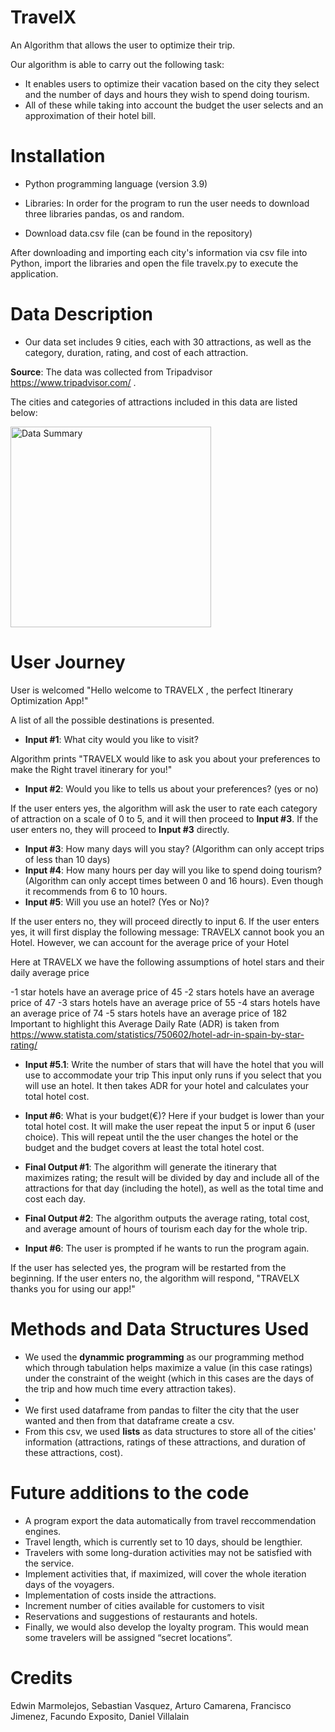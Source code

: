 # TravelX
An Algorithm that allows the user to optimize their trip.

Our algorithm is able to carry out the following task:
- It enables users to optimize their vacation based on the city they select and the number of days and hours they wish to spend doing tourism.
- All of these while taking into account the budget the user selects and an approximation of their hotel bill.

# Installation

- Python programming language (version 3.9)
- Libraries: In order for the program to run the user needs to download three libraries pandas, os and random.

- Download data.csv file (can be found in the repository)

After downloading and importing each city's information via csv file into Python, import the libraries and open the file travelx.py to execute the application.

# Data Description
- Our data set includes 9 cities, each with 30 attractions, as well as the category, duration, rating, and cost of each attraction.

**Source**: The data was collected from Tripadvisor https://www.tripadvisor.com/ .

The cities and categories of attractions included in this data are listed below:

<img width="321" alt="Data Summary" src="https://user-images.githubusercontent.com/94702966/144243252-2125e70e-3008-4620-bff8-9a8c7b1e1806.png">


# User Journey
User is welcomed "Hello welcome to TRAVELX , the perfect Itinerary Optimization App!"

A list of all the possible destinations is presented.

- **Input #1**: What city would you like to visit?

Algorithm prints "TRAVELX would like to ask you about your preferences to make the 
Right travel itinerary for you!" 

- **Input #2**: Would you like to tells us about your preferences? (yes or no)

If the user enters yes, the algorithm will ask the user to rate each category of attraction on a scale of 0 to 5, and it will then proceed to **Input #3**.
If the user enters no, they will proceed to **Input #3** directly.

- **Input #3**: How many days will you stay? (Algorithm can only accept trips of less than 10 days)
- **Input #4**: How many hours per day will you like to spend doing tourism? (Algorithm can only accept times between 0 and 16 hours). Even though it 
    recommends from 6 to 10 hours.
- **Input #5**: Will you use an hotel? (Yes or No)? 

If the user enters no, they will proceed directly to input 6.
If the user enters yes, it will first display the following message:
  TRAVELX cannot book you an Hotel. However, we can account for the average price of your Hotel
  
  Here at TRAVELX we have the following assumptions of hotel stars
  and their daily average price
  
  -1 star hotels have an average price of 45
  -2 stars hotels have an average price of 47
  -3 stars hotels have an average price of 55
  -4 stars hotels have an average price of 74
  -5 stars hotels have an average price of 182
  Important to highlight this Average Daily Rate (ADR) is taken from https://www.statista.com/statistics/750602/hotel-adr-in-spain-by-star-rating/
  
- **Input #5.1**: Write the number of stars that will have the hotel that you will use to accommodate your trip
This input only runs if you select that you will use an hotel. It then takes ADR for your hotel and calculates your total hotel cost.
- **Input #6**: What is your budget(€)?
Here if your budget is lower than your total hotel cost. It will make the user repeat the input 5 or input 6 (user choice). 
This will repeat until the the user changes the hotel or the budget and the budget covers at least the total hotel cost.

- **Final Output #1**: The algorithm will generate the itinerary that maximizes rating; the result will be divided by day and include all of the attractions for that day (including the hotel), as well as the total time and cost each day.
- **Final Output #2**: The algorithm outputs the average rating, total cost, and average amount of hours of tourism each day for the whole trip.
- **Input #6**: The user is prompted if he wants to run the program again.

If the user has selected yes, the program will be restarted from the beginning.
If the user enters no, the algorithm will respond, "TRAVELX thanks you for using our app!"


# Methods and Data Structures Used

- We used the **dynammic programming** as our programming method which through tabulation helps maximize a value (in this case ratings) under the constraint of the weight (which in this cases are the days of the trip and how much time every attraction takes).
- 
- We first used dataframe from pandas to filter the city that the user wanted and then from that dataframe create a csv. 
- From this csv, we used **lists** as data structures to store all of the cities' information (attractions, ratings of these attractions, and duration of these attractions, cost).

# Future additions to the code
- A program export the data automatically from travel reccommendation engines.
- Travel length, which is currently set to 10 days, should be lengthier. 
- Travelers with some long-duration activities may not be satisfied with the service. 
- Implement activities that, if maximized, will cover the whole iteration days of the voyagers.
- Implementation of costs inside the attractions. 
- Increment number of cities available for customers to visit
- Reservations and suggestions of restaurants and hotels. 
- Finally, we would also develop the loyalty program. This would mean some travelers will be assigned “secret locations”.

# Credits
  Edwin Marmolejos,
  Sebastian Vasquez,
  Arturo Camarena,
  Francisco Jimenez,
  Facundo Exposito,
  Daniel Villalain






